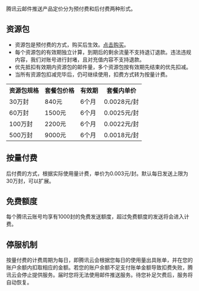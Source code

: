 腾讯云邮件推送产品定价分为预付费和后付费两种形式。

## 资源包
- 资源包是预付费的方式，购买后生效。[点击购买](http://buy.cloud.tencent.com/ses)。
- 每个资源包的有效期独立计算，到期后的剩余流量不支持退订退款。违法违规内容，我们对账号进行封堵，且对充值内容不支持退款。
- 优先抵扣有效期内资源包的邮件量，多个资源包按有效期先结束的优先扣减。
- 当所有资源包扣减完毕后，仍可继续使用，扣费方式转为按量计费。
<escape>
<table>
<tr>
<th>资源包规格</th>
<th>套餐包价格</th>
<th>有效期</th>
<th>套餐内单价</th>
</tr>
<tr>
<td>30万封</td>
<td>840元</td>
<td>6个月</td>
<td>0.0028元/封</td>
</tr>
<tr>
<td>60万封</td>
<td>1500元</td>
<td>6个月</td>
<td>0.0025元/封</td>
</tr>
<tr>
<td>100万封</td>
<td>2200元</td>
<td>6个月</td>
<td>0.0022元/封</td>
</tr>
<tr>
<td>500万封</td>
<td>9000元</td>
<td>6个月</td>
<td>0.0018元/封</td>
</tr>
</table>
</escape>

## 按量付费
后付费的方式，根据实际使用量计费，单价为0.003元/封。默认每日发送上限为30万封，可以扩展。
## 免费额度
每个腾讯云账号均享有1000封的免费发送额度，超过免费额度的发送将会进入计费。
## 停服机制
按量付费的计费周期为每日，即腾讯云会根据您每日的使用量出具账单，并在您的账户余额内扣取相应的金额。若您的账户余额不足支付账单金额导致扣费失败，腾讯云会停止提供服务。届时您将无法使用邮件推送服务。待您补足欠费后，服务将自动恢复。



